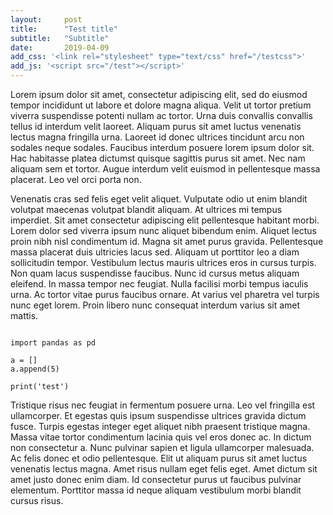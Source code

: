 ```yaml
---
layout:     post
title:      "Test title"
subtitle:   "Subtitle"
date:       2019-04-09
add_css: '<link rel="stylesheet" type="text/css" href="/testcss">'
add_js: '<script src="/test"></script>'
---
```


Lorem ipsum dolor sit amet, consectetur adipiscing elit, sed do eiusmod tempor incididunt ut labore et dolore magna aliqua. Velit ut tortor pretium viverra suspendisse potenti nullam ac tortor. Urna duis convallis convallis tellus id interdum velit laoreet. Aliquam purus sit amet luctus venenatis lectus magna fringilla urna. Laoreet id donec ultrices tincidunt arcu non sodales neque sodales. Faucibus interdum posuere lorem ipsum dolor sit. Hac habitasse platea dictumst quisque sagittis purus sit amet. Nec nam aliquam sem et tortor. Augue interdum velit euismod in pellentesque massa placerat. Leo vel orci porta non.

Venenatis cras sed felis eget velit aliquet. Vulputate odio ut enim blandit volutpat maecenas volutpat blandit aliquam. At ultrices mi tempus imperdiet. Sit amet consectetur adipiscing elit pellentesque habitant morbi. Lorem dolor sed viverra ipsum nunc aliquet bibendum enim. Aliquet lectus proin nibh nisl condimentum id. Magna sit amet purus gravida. Pellentesque massa placerat duis ultricies lacus sed. Aliquam ut porttitor leo a diam sollicitudin tempor. Vestibulum lectus mauris ultrices eros in cursus turpis. Non quam lacus suspendisse faucibus. Nunc id cursus metus aliquam eleifend. In massa tempor nec feugiat. Nulla facilisi morbi tempus iaculis urna. Ac tortor vitae purus faucibus ornare. At varius vel pharetra vel turpis nunc eget lorem. Proin libero nunc consequat interdum varius sit amet mattis.

<pre><code class="python">
import pandas as pd

a = []
a.append(5)

print('test')
</code></pre>

Tristique risus nec feugiat in fermentum posuere urna. Leo vel fringilla est ullamcorper. Et egestas quis ipsum suspendisse ultrices gravida dictum fusce. Turpis egestas integer eget aliquet nibh praesent tristique magna. Massa vitae tortor condimentum lacinia quis vel eros donec ac. In dictum non consectetur a. Nunc pulvinar sapien et ligula ullamcorper malesuada. Ac felis donec et odio pellentesque. Elit ut aliquam purus sit amet luctus venenatis lectus magna. Amet risus nullam eget felis eget. Amet dictum sit amet justo donec enim diam. Id consectetur purus ut faucibus pulvinar elementum. Porttitor massa id neque aliquam vestibulum morbi blandit cursus risus.